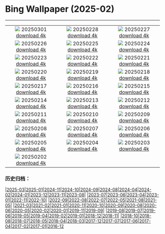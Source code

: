 # Bing Wallpaper (2025-02)
**************
| | | |
| :----: | :----: | :----: |
| ![](https://www.bing.com/th?id=OHR.MaligneLakeJasper_ES-ES6288170690_1920x1080.jpg) 20250301 [download 4k](https://www.bing.com/th?id=OHR.MaligneLakeJasper_ES-ES6288170690_UHD.jpg) | ![](https://www.bing.com/th?id=OHR.AndalusianStreet_ES-ES6181340886_1920x1080.jpg) 20250228 [download 4k](https://www.bing.com/th?id=OHR.AndalusianStreet_ES-ES6181340886_UHD.jpg) | ![](https://www.bing.com/th?id=OHR.PolarCub_ES-ES6085095422_1920x1080.jpg) 20250227 [download 4k](https://www.bing.com/th?id=OHR.PolarCub_ES-ES6085095422_UHD.jpg) |
| ![](https://www.bing.com/th?id=OHR.ArgyllStalker_ES-ES5913378191_1920x1080.jpg) 20250226 [download 4k](https://www.bing.com/th?id=OHR.ArgyllStalker_ES-ES5913378191_UHD.jpg) | ![](https://www.bing.com/th?id=OHR.BryceHoodoos_ES-ES5738568418_1920x1080.jpg) 20250225 [download 4k](https://www.bing.com/th?id=OHR.BryceHoodoos_ES-ES5738568418_UHD.jpg) | ![](https://www.bing.com/th?id=OHR.GiantCuttlefish_ES-ES5593543587_1920x1080.jpg) 20250224 [download 4k](https://www.bing.com/th?id=OHR.GiantCuttlefish_ES-ES5593543587_UHD.jpg) |
| ![](https://www.bing.com/th?id=OHR.MtFujiSunrise_ES-ES5111934664_1920x1080.jpg) 20250223 [download 4k](https://www.bing.com/th?id=OHR.MtFujiSunrise_ES-ES5111934664_UHD.jpg) | ![](https://www.bing.com/th?id=OHR.SkiResortBaqueiraBeret_ES-ES4946875842_1920x1080.jpg) 20250222 [download 4k](https://www.bing.com/th?id=OHR.SkiResortBaqueiraBeret_ES-ES4946875842_UHD.jpg) | ![](https://www.bing.com/th?id=OHR.ChampakaSarasi_ES-ES4842882086_1920x1080.jpg) 20250221 [download 4k](https://www.bing.com/th?id=OHR.ChampakaSarasi_ES-ES4842882086_UHD.jpg) |
| ![](https://www.bing.com/th?id=OHR.CanadaDeer_ES-ES0627757323_1920x1080.jpg) 20250220 [download 4k](https://www.bing.com/th?id=OHR.CanadaDeer_ES-ES0627757323_UHD.jpg) | ![](https://www.bing.com/th?id=OHR.IceHoleOtter_ES-ES0502740204_1920x1080.jpg) 20250219 [download 4k](https://www.bing.com/th?id=OHR.IceHoleOtter_ES-ES0502740204_UHD.jpg) | ![](https://www.bing.com/th?id=OHR.BlueBelize_ES-ES0416994585_1920x1080.jpg) 20250218 [download 4k](https://www.bing.com/th?id=OHR.BlueBelize_ES-ES0416994585_UHD.jpg) |
| ![](https://www.bing.com/th?id=OHR.CatalanPyrenees_ES-ES0333843430_1920x1080.jpg) 20250217 [download 4k](https://www.bing.com/th?id=OHR.CatalanPyrenees_ES-ES0333843430_UHD.jpg) | ![](https://www.bing.com/th?id=OHR.HumpbackMother_ES-ES0131114853_1920x1080.jpg) 20250216 [download 4k](https://www.bing.com/th?id=OHR.HumpbackMother_ES-ES0131114853_UHD.jpg) | ![](https://www.bing.com/th?id=OHR.Misotsuchi2025_ES-ES0046918328_1920x1080.jpg) 20250215 [download 4k](https://www.bing.com/th?id=OHR.Misotsuchi2025_ES-ES0046918328_UHD.jpg) |
| ![](https://www.bing.com/th?id=OHR.PenguinLove_ES-ES9960991342_1920x1080.jpg) 20250214 [download 4k](https://www.bing.com/th?id=OHR.PenguinLove_ES-ES9960991342_UHD.jpg) | ![](https://www.bing.com/th?id=OHR.LakeTyrrell_ES-ES9869603940_1920x1080.jpg) 20250213 [download 4k](https://www.bing.com/th?id=OHR.LakeTyrrell_ES-ES9869603940_UHD.jpg) | ![](https://www.bing.com/th?id=OHR.GalapagosIguana_ES-ES9781681264_1920x1080.jpg) 20250212 [download 4k](https://www.bing.com/th?id=OHR.GalapagosIguana_ES-ES9781681264_UHD.jpg) |
| ![](https://www.bing.com/th?id=OHR.YungangGrottoes_ES-ES9694315972_1920x1080.jpg) 20250211 [download 4k](https://www.bing.com/th?id=OHR.YungangGrottoes_ES-ES9694315972_UHD.jpg) | ![](https://www.bing.com/th?id=OHR.UmbrellaDay_ES-ES9589999908_1920x1080.jpg) 20250210 [download 4k](https://www.bing.com/th?id=OHR.UmbrellaDay_ES-ES9589999908_UHD.jpg) | ![](https://www.bing.com/th?id=OHR.SnowySvaneti_ES-ES9495722875_1920x1080.jpg) 20250209 [download 4k](https://www.bing.com/th?id=OHR.SnowySvaneti_ES-ES9495722875_UHD.jpg) |
| ![](https://www.bing.com/th?id=OHR.PremiosGoya_ES-ES9389747120_1920x1080.jpg) 20250208 [download 4k](https://www.bing.com/th?id=OHR.PremiosGoya_ES-ES9389747120_UHD.jpg) | ![](https://www.bing.com/th?id=OHR.BlueNorway_ES-ES9259858969_1920x1080.jpg) 20250207 [download 4k](https://www.bing.com/th?id=OHR.BlueNorway_ES-ES9259858969_UHD.jpg) | ![](https://www.bing.com/th?id=OHR.WhararikiBeach_ES-ES6059269268_1920x1080.jpg) 20250206 [download 4k](https://www.bing.com/th?id=OHR.WhararikiBeach_ES-ES6059269268_UHD.jpg) |
| ![](https://www.bing.com/th?id=OHR.ScottishSheep_ES-ES5976225157_1920x1080.jpg) 20250205 [download 4k](https://www.bing.com/th?id=OHR.ScottishSheep_ES-ES5976225157_UHD.jpg) | ![](https://www.bing.com/th?id=OHR.PrioratTarragona_ES-ES0211120786_1920x1080.jpg) 20250204 [download 4k](https://www.bing.com/th?id=OHR.PrioratTarragona_ES-ES0211120786_UHD.jpg) | ![](https://www.bing.com/th?id=OHR.RibbleheadViaduct_ES-ES5419364772_1920x1080.jpg) 20250203 [download 4k](https://www.bing.com/th?id=OHR.RibbleheadViaduct_ES-ES5419364772_UHD.jpg) |
| ![](https://www.bing.com/th?id=OHR.AustriaMarmot_ES-ES5324822318_1920x1080.jpg) 20250202 [download 4k](https://www.bing.com/th?id=OHR.AustriaMarmot_ES-ES5324822318_UHD.jpg) |  |  |

### 历史归档：

|[2025-03](bing/2025-03/2025-03.md)|[2025-01](bing/2025-01/2025-01.md)|[2024-11](bing/2024-11/2024-11.md)|[2024-10](bing/2024-10/2024-10.md)|[2024-09](bing/2024-09/2024-09.md)|[2024-08](bing/2024-08/2024-08.md)|[2024-04](bing/2024-04/2024-04.md)|[2024-02](bing/2024-02/2024-02.md)|[2024-01](bing/2024-01/2024-01.md)|[2023-12](bing/2023-12/2023-12.md)|[2023-11](bing/2023-11/2023-11.md)|[2023-08](bing/2023-08/2023-08.md)|
|[2023-07](bing/2023-07/2023-07.md)|[2023-06](bing/2023-06/2023-06.md)|[2023-04](bing/2023-04/2023-04.md)|[2023-01](bing/2023-01/2023-01.md)|[2022-11](bing/2022-11/2022-11.md)|[2022-10](bing/2022-10/2022-10.md)|
|[2022-09](bing/2022-09/2022-09.md)|[2022-08](bing/2022-08/2022-08.md)|[2022-07](bing/2022-07/2022-07.md)|[2022-05](bing/2022-05/2022-05.md)|[2021-08](bing/2021-08/2021-08.md)|[2021-05](bing/2021-05/2021-05.md)|
|[2021-03](bing/2021-03/2021-03.md)|[2021-02](bing/2021-02/2021-02.md)|[2021-01](bing/2021-01/2021-01.md)|[2020-11](bing/2020-11/2020-11.md)|[2020-10](bing/2020-10/2020-10.md)|[2020-09](bing/2020-09/2020-09.md)|[2020-08](bing/2020-08/2020-08.md)|[2020-06](bing/2020-06/2020-06.md)|[2020-05](bing/2020-05/2020-05.md)|[2020-02](bing/2020-02/2020-02.md)|[2020-01](bing/2020-01/2020-01.md)|[2019-11](bing/2019-11/2019-11.md)|[2019-09](bing/2019-09/2019-09.md)|
|[2019-08](bing/2019-08/2019-08.md)|[2019-07](bing/2019-07/2019-07.md)|[2019-06](bing/2019-06/2019-06.md)|[2019-05](bing/2019-05/2019-05.md)|[2019-04](bing/2019-04/2019-04.md)|[2019-02](bing/2019-02/2019-02.md)|[2019-01](bing/2019-01/2019-01.md)|[2018-12](bing/2018-12/2018-12.md)|[2018-11](bing/2018-11/2018-11.md)|
|[2018-10](bing/2018-10/2018-10.md)|[2018-08](bing/2018-08/2018-08.md)|[2018-07](bing/2018-07/2018-07.md)|[2018-05](bing/2018-05/2018-05.md)|[2018-04](bing/2018-04/2018-04.md)|[2018-03](bing/2018-03/2018-03.md)|[2017-12](bing/2017-12/2017-12.md)|[2017-07](bing/2017-07/2017-07.md)|[2017-06](bing/2017-06/2017-06.md)|[2017-04](bing/2017-04/2017-04.md)|[2017-02](bing/2017-02/2017-02.md)|[2017-01](bing/2017-01/2017-01.md)|[2016-12](bing/2016-12/2016-12.md)